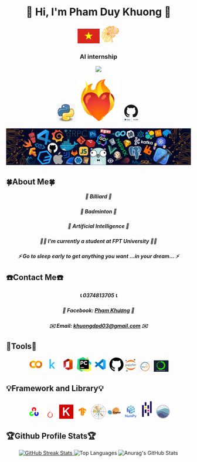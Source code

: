 <h1 align="center"> 👋 Hi, I'm Pham Duy Khuong 👋 </h1>
<div align="center" style="text-align:center;">
    <img src="https://github.com/KhuongApLuc/KhuongApLuc/blob/main/quoc-ky-viet-nam.jpg" width="60" style="display:inline-block;"/>
    <img src="https://github.com/KhuongApLuc/KhuongApLuc/blob/main/AI%20CLUB%20LOGO.png" width="50" style="display:inline-block;"/>
</div>
<h3 align="center"> AI internship </h3>
<p align="center"><img src="https://camo.githubusercontent.com/f830d07ccee2ad1eb6aa55b9e896018f1770f43f2b1067166887384818107866/68747470733a2f2f696d672e736869656c64732e696f2f7374617469632f76313f6c6162656c3d50726f66696c652b7669657773266d6573736167653d3132333435363738393026636f6c6f723d666636396234" />
<div align="center" style="text-align:center;">
    <img src="https://github.com/KhuongApLuc/KhuongApLuc/blob/main/kisspng-python-programming-language-computer-programming-language-5acfdc3636bac7.8891188615235717662242.jpg" width="50"/>
    <img src="https://github.com/KhuongApLuc/KhuongApLuc/blob/main/cora%C3%A7%C3%A3o-fogo.gif "width="120"/>
    <img src= "https://github.com/KhuongApLuc/KhuongApLuc/blob/main/github-10000.jpg " width="50" style="display:inline-block;"/>
</div>
<p align = "center" ><img src="https://github.com/KhuongApLuc/KhuongApLuc/blob/main/footer.png" </p>

<!DOCTYPE html>
<html lang="en">
<head>
    <meta charset="UTF-8">
    <meta name="viewport" content="width=device-width, initial-scale=1.0">
</head>
    
<body>
    <h2>🍀About Me🍀</h2>
    <ul1>
        <h5 align = "center">🎱 Billiard 🎱</h5>
        <h5 align = "center">🏸 Badminton 🏸</h5>
        <h5 align = "center">🤖 Artificial Intelligence 🤖</h5>
        <h5 align = "center">🧑‍🎓 I’m currently a student at FPT University 🧑‍🎓 </h5> 
        <h5 align = "center">⚡ Go to sleep early to get anything you want ...in your dream... ⚡</h5>
    </ul1>
    <h2>☎️Contact Me☎️</h2>
    <ul2>
        <h5 align = "center">📞 0374813705 📞</h5>
        <h5 align = "center">💭 Facebook: <a href="https://www.facebook.com/profile.php?id=100013776404180">Phạm Khương</a> 💭</h5>
        <h5 align = "center">✉️ Email: <a href="mailto:khuongdpd03@gmail.com">khuongdpd03@gmail.com</a> ✉️</h5>
    </ul2>
    <h2>🎁Tools🎁</h2>
    <ul3>
        <p align = "center"> <img src= "https://github.com/KhuongApLuc/KhuongApLuc/blob/main/colab_favicon_256px.png" width = "40" />
        <img src= "https://github.com/KhuongApLuc/KhuongApLuc/blob/main/kaggle-icon-2048x2048-fxhlmjy3.png" width = "40" />
        <img src= "https://github.com/KhuongApLuc/KhuongApLuc/blob/main/apps.22477.9007199267161390.e6424e19-5ac0-4841-8393-87f5c9419809.png" width = "40" />
        <img src= "https://github.com/KhuongApLuc/KhuongApLuc/blob/main/images.jpg" width = "40" />
        <img src= "https://github.com/KhuongApLuc/KhuongApLuc/blob/main/channels4_profile.jpg" width = "40"/>
        <img src= "https://github.com/KhuongApLuc/KhuongApLuc/blob/main/GitHub_Invertocat_Logo.svg" width = "40"/>
        <img src= "https://github.com/KhuongApLuc/KhuongApLuc/blob/main/images (4).png" width = "30"/>
        <img src= "https://github.com/KhuongApLuc/KhuongApLuc/blob/main/269-2693201_mysql-logo-circle-png.png" width = "40"/>
        <img src= "https://github.com/KhuongApLuc/KhuongApLuc/blob/main/WhatsApp-Image-2024-05-06-at-8.01.01-PM.jpeg" width = "40"/>
    </ul3>
    <h2>💡Framework and Library💡</h2>
    <ul4>
        <p align = "center"> <img src= "https://github.com/KhuongApLuc/KhuongApLuc/blob/main/images (3).png" width = "40" />
        <img src= "https://github.com/KhuongApLuc/KhuongApLuc/blob/main/images (2).png" width = "40" />
        <img src= "https://github.com/KhuongApLuc/KhuongApLuc/blob/main/images (1).png" width = "40" />
        <img src= "https://github.com/KhuongApLuc/KhuongApLuc/blob/main/unnamed.jpg" width = "40" />
        <img src= "https://github.com/KhuongApLuc/KhuongApLuc/blob/main/1200px-Matplotlib_icon.svg.png" width = "40"/>
        <img src= "https://github.com/KhuongApLuc/KhuongApLuc/blob/main/images.png" width = "40"/>
        <img src= "https://github.com/KhuongApLuc/KhuongApLuc/blob/main/1661493497844.png" width = "40"/>
        <img src= "https://github.com/KhuongApLuc/KhuongApLuc/blob/main/1200px-Pandas_mark.svg.png" width = "40"/>
        <img src= "https://github.com/KhuongApLuc/KhuongApLuc/blob/main/22799945.png" width = "40"/>
    </ul4>
    <h2>🏆Github Profile Stats🏆</h2>
    <div align = "center">
        <a href="https://git.io/streak-stats">
            <img src="https://streak-stats.demolab.com/?user=KhuongApLuc&theme=default" alt="GitHub Streak Stats" width = "300">
        </a>
            <img src="https://github-readme-stats.vercel.app/api/top-langs/?username=KhuongApLuc&layout=compact" alt="Top Languages" width = "215">
            <img src="https://github-readme-stats.vercel.app/api?username=KhuongApLuc&show_icons=true&theme=default" alt="Anurag's GitHub Stats" width = "280">
    </div>
    </div>
</body>
</html>

